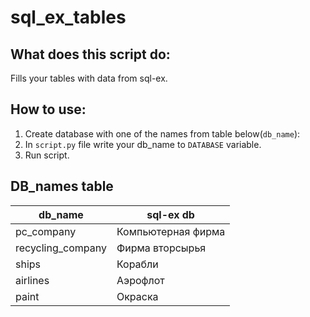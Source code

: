 # sql_ex_tables

## What does this script do:
Fills your tables with data from sql-ex.

## How to use:
1. Create database with one of the names from table below(`db_name`):
3.  In `script.py` file write your db_name to `DATABASE` variable.
4.  Run script.

## DB_names table
| db_name  | sql-ex db   |
| ------- | -------- |
| pc_company   | Компьютерная фирма |
| recycling_company   | Фирма вторсырья |
| ships   | Корабли |
| airlines   | Аэрофлот |
| paint   | Окраска |
